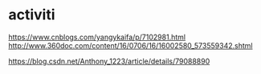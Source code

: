 # activiti
https://www.cnblogs.com/yangykaifa/p/7102981.html
http://www.360doc.com/content/16/0706/16/16002580_573559342.shtml


https://blog.csdn.net/Anthony_1223/article/details/79088890

